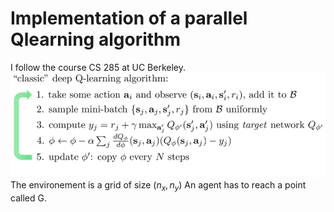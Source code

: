 # Implementation of a parallel Qlearning algorithm
I follow the course CS 285 at UC Berkeley.
![alt text](AlgoImage.png)
The environement is a grid of size $(n_x,n_y)$
An agent has to reach a point called G.
